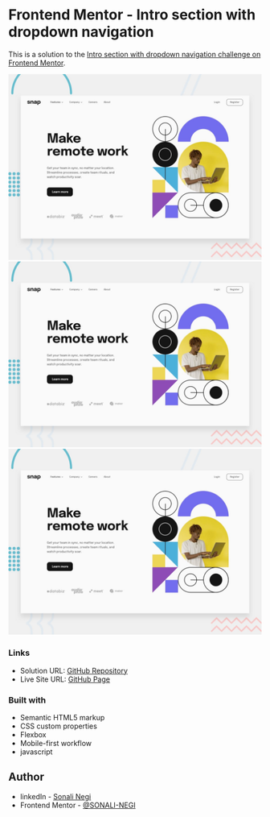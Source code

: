 # Frontend Mentor - Intro section with dropdown navigation 

This is a solution to the [Intro section with dropdown navigation challenge on Frontend Mentor](https://www.frontendmentor.io/challenges/intro-section-with-dropdown-navigation-ryaPetHE5). 

![](./design/desktop-preview.jpg)
![](./design/desktop-preview.jpg)
![](./design/desktop-preview.jpg)

### Links

- Solution URL: [GitHub Repository](https://github.com/SONALI-NEGI/Intro-section-with-dropdown-navigation.git)
- Live Site URL: [GitHub Page](https://sonali-negi.github.io/Intro-section-with-dropdown-navigation/)

### Built with

- Semantic HTML5 markup
- CSS custom properties
- Flexbox
- Mobile-first workflow
- javascript

## Author

- linkedIn - [Sonali Negi](https://www.linkedin.com/in/negisonali/)
- Frontend Mentor - [@SONALI-NEGI](https://www.frontendmentor.io/profile/SONALI-NEGI)
